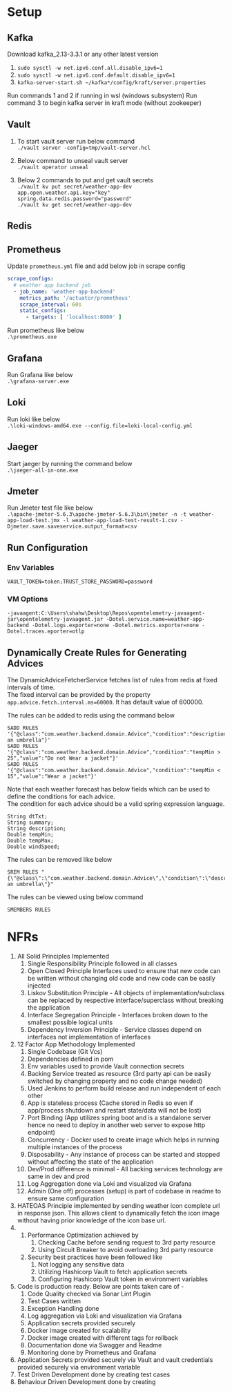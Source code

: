 # Setup

## Kafka

Download kafka_2.13-3.3.1 or any other latest version

1. `sudo sysctl -w net.ipv6.conf.all.disable_ipv6=1`
2. `sudo sysctl -w net.ipv6.conf.default.disable_ipv6=1`
3. `kafka-server-start.sh ~/kafka*/config/kraft/server.properties`

Run commands 1 and 2 if running in wsl (windows subsystem)
Run command 3 to begin kafka server in kraft mode (without zookeeper)

## Vault

1. To start vault server run below command  
   `./vault server -config=tmp/vault-server.hcl`

2. Below command to unseal vault server  
   `./vault operator unseal`

3. Below 2 commands to put and get vault secrets  
   `./vault kv put secret/weather-app-dev app.open.weather.api.key="key" spring.data.redis.password="password"`  
   `./vault kv get secret/weather-app-dev`

## Redis

## Prometheus

Update `prometheus.yml` file and add below job in scrape config

```yaml
scrape_configs:
  # weather app backend job
  - job_name: 'weather-app-backend'
    metrics_path: '/actuator/prometheus'
    scrape_interval: 60s
    static_configs:
      - targets: [ 'localhost:8080' ]
```

Run prometheus like below  
`.\prometheus.exe`

## Grafana

Run Grafana like below  
`.\grafana-server.exe`

## Loki

Run loki like below  
`.\loki-windows-amd64.exe --config.file=loki-local-config.yml`

## Jaeger

Start jaeger by running the command below    
`.\jaeger-all-in-one.exe`

## Jmeter

Run Jmeter test file like below  
`.\apache-jmeter-5.6.3\apache-jmeter-5.6.3\bin\jmeter -n -t weather-app-load-test.jmx -l weather-app-load-test-result-1.csv -Djmeter.save.saveservice.output_format=csv`

## Run Configuration

### Env Variables

`VAULT_TOKEN=token;TRUST_STORE_PASSWORD=password`

### VM Options

`-javaagent:C:\Users\shahw\Desktop\Repos\opentelemetry-javaagent-jar\opentelemetry-javaagent.jar -Dotel.service.name=weather-app-backend -Dotel.logs.exporter=none -Dotel.metrics.exporter=none -Dotel.traces.eporter=otlp`

## Dynamically Create Rules for Generating Advices

The DynamicAdviceFetcherService fetches list of rules from redis at fixed intervals of time.  
The fixed interval can be provided by the property `app.advice.fetch.interval.ms=60000`. It has default value of 600000.

The rules can be added to redis using the command below

```
SADD RULES '{"@class":"com.weather.backend.domain.Advice","condition":"description.contains(\"cloud\")","value":"Take an umbrella"}'
SADD RULES '{"@class":"com.weather.backend.domain.Advice","condition":"tempMin > 25","value":"Do not Wear a jacket"}'
SADD RULES '{"@class":"com.weather.backend.domain.Advice","condition":"tempMin < 15","value":"Wear a jacket"}'
```

Note that each weather forecast has below fields which can be used to define the conditions for each advice.  
The condition for each advice should be a valid spring expression language.

```
String dtTxt;
String summary;
String description;
Double tempMin;
Double tempMax;
Double windSpeed;
```

The rules can be removed like below

```
SREM RULES "{\"@class\":\"com.weather.backend.domain.Advice\",\"condition\":\"description.contains(\\\"cloud\\\")\",\"value\":\"Take an umbrella\"}"
```

The rules can be viewed using below command

```
SMEMBERS RULES
```

# NFRs

1. All Solid Principles Implemented
   1. Single Responsibility Principle followed in all classes
   2. Open Closed Principle Interfaces used to ensure that new code can be written without changing old code and new code can be easily injected
   3. Liskov Substitution Principle - All objects of implementation/subclass can be replaced by respective interface/superclass without breaking the application
   4. Interface Segregation Principle - Interfaces broken down to the smallest possible logical units 
   5. Dependency Inversion Principle - Service classes depend on interfaces not implementation of interfaces
2. 12 Factor App Methodology Implemented
   1. Single Codebase (Git Vcs)
   2. Dependencies defined in pom
   3. Env variables used to provide Vault connection secrets
   4. Backing Service treated as resource (3rd party api can be easily switched by changing property and no code change needed)
   5. Used Jenkins to perform build release and run independent of each other
   6. App is stateless process (Cache stored in Redis so even if app/process shutdown and restart state/data will not be lost)
   7. Port Binding (App utilizes spring boot and is a standalone server hence no need to deploy in another web server to expose http endpoint)
   8. Concurrency - Docker used to create image which helps in running multiple instances of the process
   9. Disposability - Any instance of process can be started and stopped without affecting the state of the application
   10. Dev/Prod difference is minimal - All backing services technology are same in dev and prod
   11. Log Aggregation done via Loki and visualized via Grafana
   12. Admin (One off) processes (setup) is part of codebase in readme to ensure same configuration
3. HATEOAS Principle implemented by sending weather icon complete url in response json. This allows client to dynamically fetch the icon image without having prior knowledge of the icon base url.  
4. 1. Performance Optimization achieved by 
      1. Checking Cache before sending request to 3rd party resource
      2. Using Circuit Breaker to avoid overloading 3rd party resource 
   2. Security best practices have been followed like
      1. Not logging any sensitive data
      2. Utilizing Hashicorp Vault to fetch application secrets
      3. Configuring Hashicorp Vault token in environment variables
5. Code is production ready. Below are points taken care of -
   1. Code Quality checked via Sonar Lint Plugin
   2. Test Cases written
   3. Exception Handling done
   4. Log aggregation via Loki and visualization via Grafana
   5. Application secrets provided securely
   6. Docker image created for scalability
   7. Docker image created with different tags for rollback
   8. Documentation done via Swagger and Readme
   9. Monitoring done by Prometheus and Grafana
6. Application Secrets provided securely via Vault and vault credentials provided securely via environment variable
7. Test Driven Development done by creating test cases
8. Behaviour Driven Development done by creating
